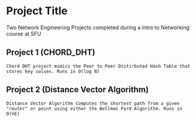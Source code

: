 # Project Title

Two Network Engineering Projects completed during a Intro to Networking course at SFU

## Project 1 (CHORD_DHT)
`Chord DHT project mimics the Peer to Peer Distirbuted Hash Table that stores key values.
Runs in O(log N)`

## Project 2 (Distance Vector Algorithm)
`Distance Vector Algorithm Computes the shortest path from a given "router" or point using either the Bellman Ford Algorithm.
Runs in O(VE)`

    


